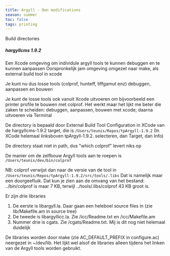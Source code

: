 ```yaml
---
title: Argyll - Own modifications
season: summer
toc: false
tags: printing
---
```

Build directories

##### hargyllcms 1.9.2
Een Xcode omgeving om individule argyll tools te kunnen debuggen en te kunnen aanpassen
Oorspronkelijk jam omgeving omgezet naar make, als external build tool in xcode

Je kunt nu dus losse tools (colprof, hunteff, tiffgamut enz) debuggen, aanpassen en bouwen

Je kunt de losse tools ook vanuit Xcode uitvoeren om bijvoorbeeld een printer profile te bouwen met colprof. Het werkt maar het lijkt me beter die zaken te scheiden: debuggen, aanpassen, bouwen met xcode; daarna uitvoeren via Terminal


De directory is bepaald door External Build Tool Configuration in XCode van de hargyllcms-1.9.2 target, die is ````/Users/teunis/Repos/tpArgyll-1.9.2````
(In XCode helemaal linksboven tpArgyll-1.9.2. selecteren, dan Target, dan Info)


De directory staat niet in path, dus "which colprof" levert niks op

De manier om de zelfbouw Argyll tools aan te roepen is ````/Users/teunis/dev/bin/colprof````

NB: colprof verwijst dan naar de versie van de tool in ````/Users/teunis/Repos/tpArgyll-1.9.2/src/tools/.libs```` Dat is namelijk maar een doorgeefluik. Dat kun je zien aan de omvang van het bestand: ../bin/colprof is maar 7 KB, terwijl ../tools/.libs/colprof 43 KB groot is.

Er zijn drie libraries
1. De eerste is libargyll.la.  Daar gaan een heleboel source files in (zie lib/Makefile.am in source tree)
2. De tweede is libargyllicc.la. Zie /icc/Readme.txt en /icc/Makefile.am
3. Nummer drie is cgats. Zie /cgats/Readme.txt. Mij is dit nog niet helemaal duidelijk

De libraries worden door make (zie AC_DEFAULT_PREFIX in configure.ac) neergezet in ~/dev/lib. Het lijkt wel alsof de libraries alleen tijdens het linken van de Argyll tools worden gebruikt.










